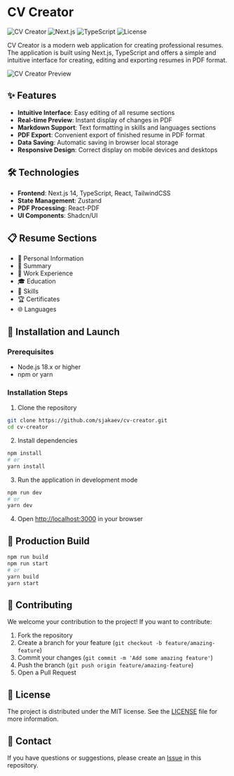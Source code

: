 # CV Creator

![CV Creator](https://img.shields.io/badge/Status-Active-brightgreen)
![Next.js](https://img.shields.io/badge/Next.js-14-black)
![TypeScript](https://img.shields.io/badge/TypeScript-5-blue)
![License](https://img.shields.io/badge/License-MIT-green)

CV Creator is a modern web application for creating professional resumes. The application is built using Next.js, TypeScript and offers a simple and intuitive interface for creating, editing and exporting resumes in PDF format.

![CV Creator Preview](https://placehold.co/600x400?text=CV+Creator)

## ✨ Features

- **Intuitive Interface**: Easy editing of all resume sections
- **Real-time Preview**: Instant display of changes in PDF
- **Markdown Support**: Text formatting in skills and languages sections
- **PDF Export**: Convenient export of finished resume in PDF format
- **Data Saving**: Automatic saving in browser local storage
- **Responsive Design**: Correct display on mobile devices and desktops

## 🛠️ Technologies

- **Frontend**: Next.js 14, TypeScript, React, TailwindCSS
- **State Management**: Zustand
- **PDF Processing**: React-PDF
- **UI Components**: Shadcn/UI

## 📋 Resume Sections

- 👤 Personal Information
- 📝 Summary
- 💼 Work Experience
- 🎓 Education
- 🔧 Skills
- 🏆 Certificates
- 🌐 Languages

## 🚀 Installation and Launch

### Prerequisites

- Node.js 18.x or higher
- npm or yarn

### Installation Steps

1. Clone the repository
```bash
git clone https://github.com/sjakaev/cv-creator.git
cd cv-creator
```

2. Install dependencies
```bash
npm install
# or
yarn install
```

3. Run the application in development mode
```bash
npm run dev
# or
yarn dev
```

4. Open [http://localhost:3000](http://localhost:3000) in your browser

## 🔧 Production Build

```bash
npm run build
npm run start
# or
yarn build
yarn start
```

## 🤝 Contributing

We welcome your contribution to the project! If you want to contribute:

1. Fork the repository
2. Create a branch for your feature (`git checkout -b feature/amazing-feature`)
3. Commit your changes (`git commit -m 'Add some amazing feature'`)
4. Push the branch (`git push origin feature/amazing-feature`)
5. Open a Pull Request

## 📄 License

The project is distributed under the MIT license. See the [LICENSE](LICENSE) file for more information.

## 📧 Contact

If you have questions or suggestions, please create an [Issue](https://github.com/sjakaev/cv-creator/issues) in this repository.

